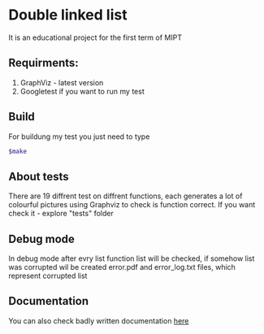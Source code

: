 # Double linked list
It is an educational project for the first term of MIPT 
## Requirments:
1. GraphViz - latest version
1. Googletest if you want to run my test
## Build
For buildung my test you just need to type 
```sh
$make
```

## About tests
There are 19 diffrent test on diffrent functions, each generates a lot of colourful pictures using Graphviz to check is function correct.
If you want check it - explore "tests" folder  

## Debug mode
In debug mode after evry list function list will be checked, if somehow list was corrupted wil be created error.pdf and error_log.txt files, which represent corrupted list

## Documentation
You can also check badly written documentation [here](https://wandrll.github.io/list/html/index.html)
